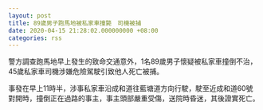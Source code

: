 ```yaml
---
layout: post
title: 89歲男子跑馬地被私家車撞斃　司機被捕
date: 2020-04-15 21:28:02.000000000 +08:00
categories: rss
---
```


警方調查跑馬地早上發生的致命交通意外，1名89歲男子懷疑被私家車撞倒不治，45歲私家車司機涉嫌危險駕駛引致他人死亡被捕。

事發在早上11時半，涉事私家車沿成和道往藍塘道方向行駛，駛至近成和道60號對開時，撞倒正在過路的事主，事主頭部嚴重受傷，送院時昏迷，其後證實死亡。
